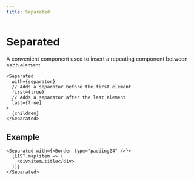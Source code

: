 ```yaml
---
title: Separated
---
```


# Separated

A convenient component used to insert a repeating component between each element.

```tsx
<Separated
  with={separator}
  // Adds a separator before the first element
  first={true}
  // Adds a separator after the last element
  last={true}
>
  {children}
</Separated>
```

## Example

```tsx
<Separated with={<Border type="padding24" />}>
  {LIST.map(item => (
    <div>item.title</div>
  ))}
</Separated>
```
